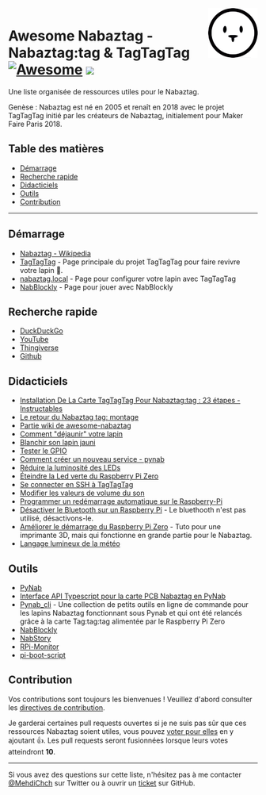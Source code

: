 <img align="right" width="100" height="100" src="images/Nabaztag-icon.png">

# Awesome Nabaztag - Nabaztag:tag & TagTagTag [![Awesome](https://cdn.rawgit.com/sindresorhus/awesome/d7305f38d29fed78fa85652e3a63e154dd8e8829/media/badge.svg)](https://github.com/sindresorhus/awesome) ![](https://github.com/mehdichaouch/awesome-nabaztag/workflows/Awesome%20Bot/badge.svg)

Une liste organisée de ressources utiles pour le Nabaztag.

Genèse : Nabaztag est né en 2005 et renaît en 2018 avec le projet TagTagTag initié par les créateurs de Nabaztag, initialement pour Maker Faire Paris 2018.

## Table des matières

- [Démarrage](#démarrage)
- [Recherche rapide](#recherche-rapide)
- [Didacticiels](#didacticiels)
- [Outils](#outils)
- [Contribution](#contribution)

---

## Démarrage

* [Nabaztag - Wikipedia](https://fr.wikipedia.org/wiki/Nabaztag)
* [TagTagTag](https://www.tagtagtag.fr/) - Page principale du projet TagTagTag pour faire revivre votre lapin 🐰.
* [nabaztag.local](http://nabaztag.local/) - Page pour configurer votre lapin avec TagTagTag
* [NabBlockly](http://nabaztag.local:8080) - Page pour jouer avec NabBlockly

## Recherche rapide

* [DuckDuckGo](https://duckduckgo.com/?q=jaune+site%3Ahttps%3A%2F%2Fwww.tagtagtag.fr%2Fforum%2F&t=h_&va=a&ia=web)
* [YouTube](https://www.youtube.com/results?search_query=Nabaztag)
* [Thingiverse](https://www.thingiverse.com/search?q=Nabaztag)
* [Github](https://github.com/topics/nabaztag?o=desc&s=updated)

## Didacticiels

* [Installation De La Carte TagTagTag Pour Nabaztag:tag : 23 étapes - Instructables](https://www.instructables.com/member/tagtagtag/)
* [Le retour du Nabaztag tag: montage](https://www.youtube.com/watch?v=UiteckZKFmU)
* [Partie wiki de awesome-nabaztag](https://github.com/mehdichaouch/awesome-nabaztag/wiki)
* [Comment "déjaunir" votre lapin](https://www.tagtagtag.fr/forum/showthread.php?tid=25)
* [Blanchir son lapin jauni](https://www.tagtagtag.fr/forum/showthread.php?tid=92)
* [Tester le GPIO](https://www.tagtagtag.fr/forum/showthread.php?tid=196&pid=1533#pid1533)
* [Comment créer un nouveau service - pynab](https://github.com/nabaztag2018/pynab/wiki/How-to-create-a-new-service)
* [Réduire la luminosité des LEDs](https://www.tagtagtag.fr/forum/showthread.php?tid=106&pid=694#pid694)
* [Éteindre la Led verte du Raspberry Pi Zero](https://www.tagtagtag.fr/forum/showthread.php?tid=259&pid=1650#pid1650)
* [Se connecter en SSH à TagTagTag](https://www.tagtagtag.fr/files/tagtagtag_various_advanced_things.pdf)
* [Modifier les valeurs de volume du son](https://www.tagtagtag.fr/files/tagtagtag_various_advanced_things.pdf)
* [Programmer un redémarrage automatique sur le Raspberry-Pi](https://www.windtopik.fr/redemarrage-automatique-raspberry-pi/)
* [Désactiver le Bluetooth sur un Raspberry Pi](https://scribles.net/disabling-bluetooth-on-raspberry-pi/) - Le bluethooth n'est pas utilisé, désactivons-le.
* [Améliorer le démarrage du Raspberry Pi Zero](https://dmesko.medium.com/long-pi-zero-boot-time-on-prusa-mk3-a2ee832a469d) - Tuto pour une imprimante 3D, mais qui fonctionne en grande partie pour le Nabaztag.
* [Langage lumineux de la météo](https://www.tagtagtag.fr/weather.html)

## Outils

* [PyNab](https://github.com/nabaztag2018/pynab/)
* [Interface API Typescript pour la carte PCB Nabaztag en PyNab](https://github.com/datagutt/pynab.js)
* [Pynab_cli](https://github.com/f-laurens/pynab_cli) - Une collection de petits outils en ligne de commande pour les lapins Nabaztag fonctionnant sous Pynab et qui ont été relancés grâce à la carte Tag:tag:tag alimentée par le Raspberry Pi Zero
* [NabBlockly](https://github.com/pguyot/nabblockly)
* [NabStory](https://github.com/mehdichaouch/nabstory)
* [RPi-Monitor](https://www.tagtagtag.fr/forum/showthread.php?tid=224&pid=1424)
* [pi-boot-script](https://github.com/mehdichaouch/pi-boot-script)

## Contribution

Vos contributions sont toujours les bienvenues ! Veuillez d'abord consulter les [directives de contribution](https://github.com/mehdichaouch/awesome-nabaztag/blob/main/CONTRIBUTING.md).

Je garderai certaines pull requests ouvertes si je ne suis pas sûr que ces ressources Nabaztag soient utiles, vous pouvez [voter pour elles](https://github.com/mehdichaouch/awesome-nabaztag/pulls) en y ajoutant :+1:. Les pull requests seront fusionnées lorsque leurs votes atteindront **10**.

- - -

Si vous avez des questions sur cette liste, n'hésitez pas à me contacter [@MehdiChch](https://twitter.com/MehdiChch) sur Twitter ou à ouvrir un [ticket](https://github.com/mehdichaouch/awesome-nabaztag/issues) sur GitHub.
